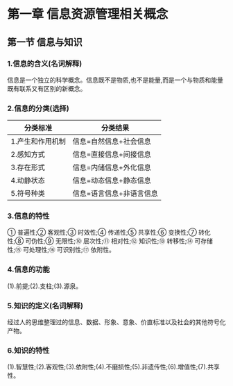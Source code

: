 # 第一章 信息资源管理相关概念

## 第一节 信息与知识

### 1.信息的含义(名词解释)

信息是一个独立的科学概念。信息既不是物质,也不是能量,而是一个与物质和能量既有联系又有区别的新概念。

### 2.信息的分类(选择)

| 分类标准         | 分类结果                 |
| ---------------- | ------------------------ |
| 1.产生和作用机制 | 信息=自然信息+社会信息   |
| 2.感知方式       | 信息=直接信息+间接信息   |
| 3.存在形式       | 信息=内储信息+外化信息   |
| 4.动静状态       | 信息=动态信息+静态信息   |
| 5.符号种类       | 信息=语言信息+非语言信息 |

### 3.信息的特性

① 普遍性;② 客观性;③ 时效性;④ 传递性;⑤ 共享性;⑥ 变换性;⑦ 转化性;⑧ 可伪性;⑨ 无限性;⑩ 层次性;⑪ 相对性;⑫ 知识性;⑬ 转移性;⑭ 可存储性;⑮ 可处理性;⑯ 可识别性;⑰ 依附性。

### 4.信息的功能

(1).前提;(2).支柱;(3).源泉。

### 5.知识的定义(名词解释)

经过人的思维整理过的信息、数据、形象、意象、价直标准以及社会的其他符号化产物。

### 6.知识的特性

(1).智慧性;(2).客观性;(3).依附性;(4).不磨损性;(5).非遗传性;(6).增值性;(7).共享性。
